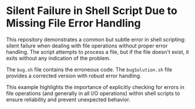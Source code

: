 # Silent Failure in Shell Script Due to Missing File Error Handling

This repository demonstrates a common but subtle error in shell scripting: silent failure when dealing with file operations without proper error handling.  The script attempts to process a file, but if the file doesn't exist, it exits without any indication of the problem.

The `bug.sh` file contains the erroneous code.  The `bugSolution.sh` file provides a corrected version with robust error handling.

This example highlights the importance of explicitly checking for errors in file operations (and generally in all I/O operations) within shell scripts to ensure reliability and prevent unexpected behavior.

